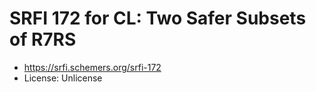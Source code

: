 # SRFI 172 for CL: Two Safer Subsets of R7RS

* https://srfi.schemers.org/srfi-172
* License: Unlicense
